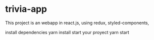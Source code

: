 # trivia-app
This project is an webapp in react.js, using redux, styled-components, 

install dependencies
yarn install
start your proyect
yarn start
